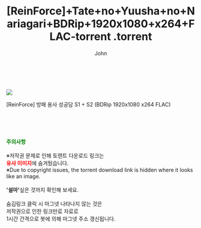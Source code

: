 ﻿---
layout: post
title:  "                   [ReinForce]+Tate+no+Yuusha+no+Nariagari+BDRip+1920x1080+x264+FLAC-torrent                .torrent"
author: John
categories: [ 애니/만화 ]
tags: [  ]
image: https://torrentrj57.com/uploadfile/full/5def8f0aeff72ff733ce943e2043aee45c176975.jpg 
description: "                   [ReinForce]+Tate+no+Yuusha+no+Nariagari+BDRip+1920x1080+x264+FLAC-torrent                 torrent 정보 공유"
toc: true
toc_sticky: true
---

<br>
<p><img src="https://torrentrj57.com/uploadfile/full/5def8f0aeff72ff733ce943e2043aee45c176975.jpg"/></p>
 [ReinForce] 방패 용사 성공담 S1 + S2 (BDRip 1920x1080 x264 FLAC)  
    
<br><br><br>
<p data-ke-size="size16"><b><span style="color: green;">주의사항</span></b><br /><br />※저작권 문제로 인해 토렌트 다운로드 링크는<br /><b><span style="color: red;">유사 이미지</span></b>에 숨겨뒀습니다.<br />※Due to copyright issues, the torrent download link is hidden where it looks like an image.<br /><br /><b>'설마'</b>싶은 것까지 확인해 보세요.<br /><br />숨김링크 클릭 시 마그넷 나타나지 않는 것은<br />저작권으로 인한 링크만료 자료로<br />1시간 간격으로 봇에 의해 마그넷 주소 갱신됩니다.</p>
